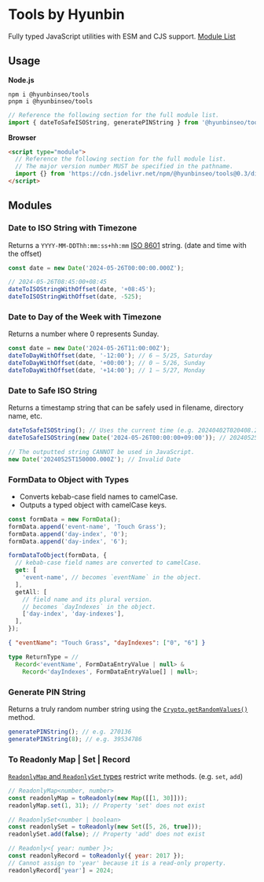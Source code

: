 # Tools by Hyunbin

Fully typed JavaScript utilities with ESM and CJS support. [Module List](#modules)

## Usage

**Node.js**

```shell
npm i @hyunbinseo/tools
pnpm i @hyunbinseo/tools
```

```js
// Reference the following section for the full module list.
import { dateToSafeISOString, generatePINString } from '@hyunbinseo/tools';
```

**Browser**

```html
<script type="module">
  // Reference the following section for the full module list.
  // The major version number MUST be specified in the pathname.
  import {} from 'https://cdn.jsdelivr.net/npm/@hyunbinseo/tools@0.3/dist/index.js';
</script>
```

## Modules

### Date to ISO String with Timezone

Returns a `YYYY-MM-DDThh:mm:ss+hh:mm` [ISO 8601](https://en.wikipedia.org/wiki/ISO_8601) string. (date and time with the offset)

```js
const date = new Date('2024-05-26T00:00:00.000Z');

// 2024-05-26T08:45:00+08:45
dateToISOStringWithOffset(date, '+08:45');
dateToISOStringWithOffset(date, -525);
```

### Date to Day of the Week with Timezone

Returns a number where 0 represents Sunday.

```js
const date = new Date('2024-05-26T11:00:00Z');
dateToDayWithOffset(date, '-12:00'); // 6 — 5/25, Saturday
dateToDayWithOffset(date, '+00:00'); // 0 — 5/26, Sunday
dateToDayWithOffset(date, '+14:00'); // 1 — 5/27, Monday
```

### Date to Safe ISO String

Returns a timestamp string that can be safely used in filename, directory name, etc.

```js
dateToSafeISOString(); // Uses the current time (e.g. 20240402T020408.248Z)
dateToSafeISOString(new Date('2024-05-26T00:00:00+09:00')); // 20240525T150000.000Z

// The outputted string CANNOT be used in JavaScript.
new Date('20240525T150000.000Z'); // Invalid Date
```

### FormData to Object with Types

- Converts kebab-case field names to camelCase.
- Outputs a typed object with camelCase keys.

```ts
const formData = new FormData();
formData.append('event-name', 'Touch Grass');
formData.append('day-index', '0');
formData.append('day-index', '6');

formDataToObject(formData, {
  // kebab-case field names are converted to camelCase.
  get: [
    'event-name', // becomes `eventName` in the object.
  ],
  getAll: [
    // field name and its plural version.
    // becomes `dayIndexes` in the object.
    ['day-index', 'day-indexes'],
  ],
});
```

```json
{ "eventName": "Touch Grass", "dayIndexes": ["0", "6"] }
```

```ts
type ReturnType = //
  Record<'eventName', FormDataEntryValue | null> &
    Record<'dayIndexes', FormDataEntryValue[] | null>;
```

### Generate PIN String

Returns a truly random number string using the [`Crypto.getRandomValues()`](https://developer.mozilla.org/en-US/docs/Web/API/Crypto/getRandomValues) method.

```js
generatePINString(); // e.g. 270136
generatePINString(8); // e.g. 39534786
```

### To Readonly Map | Set | Record

[`ReadonlyMap` and `ReadonlySet` types](https://github.com/Microsoft/TypeScript/blob/main/src/lib/es2015.collection.d.ts) restrict write methods. (e.g. `set`, `add`)

```js
// ReadonlyMap<number, number>
const readonlyMap = toReadonly(new Map([[1, 30]]));
readonlyMap.set(1, 31); // Property 'set' does not exist

// ReadonlySet<number | boolean>
const readonlySet = toReadonly(new Set([5, 26, true]));
readonlySet.add(false); // Property 'add' does not exist

// Readonly<{ year: number }>;
const readonlyRecord = toReadonly({ year: 2017 });
// Cannot assign to 'year' because it is a read-only property.
readonlyRecord['year'] = 2024;
```
